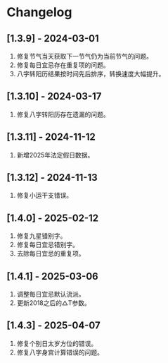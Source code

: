 # Changelog


## [1.3.9] - 2024-03-01
1. 修复节气当天获取下一节气仍为当前节气的问题。
2. 修复每日宜忌存在重复项的问题。
3. 八字转阳历结果按时间先后排序，转换速度大幅提升。

## [1.3.10] - 2024-03-17
1. 修复八字转阳历存在遗漏的问题。

## [1.3.11] - 2024-11-12
1. 新增2025年法定假日数据。

## [1.3.12] - 2024-11-13
1. 修复小运干支错误。

## [1.4.0] - 2025-02-12
1. 修复九星错别字。
2. 修复每日宜忌错别字。
3. 去除每日宜忌的重复项。

## [1.4.1] - 2025-03-06
1. 调整每日宜忌默认流派。
2. 更新2018之后的△T参数。

## [1.4.3] - 2025-04-07
1. 修复个别日太岁方位的错误。
2. 修复八字身宫计算错误的问题。
